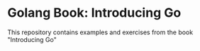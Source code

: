 # Golang Book: Introducing Go

This repository contains examples and exercises from the book "Introducing Go"
